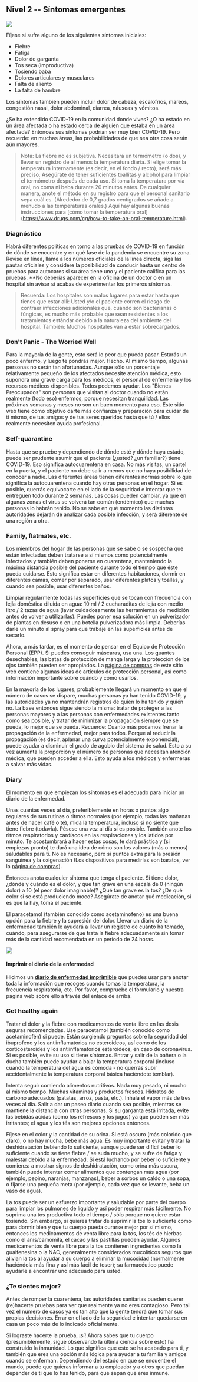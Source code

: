 ## Nivel 2 -- Síntomas emergentes

![](/images/sneezing-emoji.png)

Fíjese si sufre alguno de los siguientes síntomas iniciales:

* Fiebre
* Fatiga
* Dolor de garganta
* Tos seca (improductiva)
* Tosiendo baba
* Dolores articulares y musculares
* Falta de aliento
* La falta de hambre

Los síntomas también pueden incluir dolor de cabeza, escalofríos, mareos, congestión nasal, dolor abdominal, diarrea, náuseas y vómitos. 

¿Se ha extendido COVID-19 en la comunidad donde vives? ¿O ha estado en un área afectada o ha estado cerca de alguien que estaba en un área afectada? Entonces sus síntomas podrían ser muy bien COVID-19. Pero recuerde: en muchas áreas, las probabilidades de que sea otra cosa serán aún mayores.

> Nota: La fiebre no es subjetiva. Necesitará un termómetro (o dos), y llevar un registro de al menos la temperatura diaria. Si elige tomar la temperatura internamente (es decir, en el fondo / recto), será más preciso. Asegúrate de tener suficientes toallitas y alcohol para limpiar el termómetro después de cada uso. Si toma la temperatura por vía oral, no coma ni beba durante 20 minutos antes. De cualquier manera, anote el método en su registro para que el personal sanitario sepa cuál es. (Alrededor de 0,7 grados centígrados se añade a menudo a las temperaturas orales.) Aquí hay algunas buenas instrucciones para [cómo tomar la temperatura oral] (https://www.drugs.com/cg/how-to-take-an-oral-temperature.html).

### Diagnóstico

Habrá diferentes políticas en torno a las pruebas de COVID-19 en función de dónde se encuentre y en qué fase de la pandemia se encuentre su zona. Revise en línea, llame a los números oficiales de la línea directa, siga las pautas oficiales y considere la posibilidad de conducir hasta un centro de pruebas para autocares si su área tiene uno y el paciente califica para las pruebas. **No deberías aparecer en la oficina de un doctor o en un hospital sin avisar si acabas de experimentar los primeros síntomas.

> Recuerda: Los hospitales son malos lugares para estar hasta que tienes que estar allí: Usted y/o el paciente corren el riesgo de contraer infecciones adicionales que, cuando son bacterianas o fúngicas, es mucho más probable que sean resistentes a los tratamientos estándar debido a la naturaleza del ambiente del hospital. También: Muchos hospitales van a estar sobrecargados.

### Don't Panic - The Worried Well

Para la mayoría de la gente, esto será lo peor que pueda pasar. Estarás un poco enfermo, y luego te pondrás mejor. Hecho. Al mismo tiempo, algunas personas no serán tan afortunadas. Aunque sólo un porcentaje relativamente pequeño de los afectados necesite atención médica, esto supondrá una grave carga para los médicos, el personal de enfermería y los recursos médicos disponibles. Todos podemos ayudar. Los "Bienes Preocupados" son personas que visitan al doctor cuando no están realmente (todo eso) enfermos, porque necesitan tranquilidad. Las próximas semanas y meses no son un buen momento para eso. Este sitio web tiene como objetivo darte más confianza y preparación para cuidar de ti mismo, de tus amigos y de tus seres queridos hasta que tú / ellos realmente necesiten ayuda profesional.

### Self-quarantine

Hasta que se pruebe y dependiendo de dónde esté y dónde haya estado, puede ser prudente asumir que el paciente (¿usted? ¿un familiar?) tiene COVID-19. Eso significa autocuarentena en casa. No más visitas, un cartel en la puerta, y el paciente no debe salir a menos que no haya posibilidad de conocer a nadie. Las diferentes áreas tienen diferentes normas sobre lo que significa la autocuarentena cuando hay otras personas en el hogar. Si es posible, querrás equivocarte en el lado de la seguridad e intentar que te entreguen todo durante 2 semanas. Las cosas pueden cambiar, ya que en algunas zonas el virus se volverá tan común (endémico) que muchas personas lo habrán tenido. No se sabe en qué momento las distintas autoridades dejarán de analizar cada posible infección, y será diferente de una región a otra.

### Family, flatmates, etc.

Los miembros del hogar de las personas que se sabe o se sospecha que están infectadas deben tratarse a sí mismos como potencialmente infectados y también deben ponerse en cuarentena, manteniendo la máxima distancia posible del paciente durante todo el tiempo que éste pueda cuidarse. Esto significa estar en diferentes habitaciones, dormir en diferentes camas, comer por separado, usar diferentes platos y toallas, y cuando sea posible, usar diferentes baños. 

Limpiar regularmente todas las superficies que se tocan con frecuencia con lejía doméstica diluida en agua: 10 ml / 2 cucharaditas de lejía con medio litro / 2 tazas de agua (lavar cuidadosamente las herramientas de medición antes de volver a utilizarlas). Puedes poner esa solución en un pulverizador de plantas en desuso o en una botella pulverizadora más limpia. Deberías darle un minuto al spray para que trabaje en las superficies antes de secarlo.

Ahora, a más tardar, es el momento de pensar en el Equipo de Protección Personal (EPP). Si puedes conseguir máscaras, usa una. Los guantes desechables, las batas de protección de manga larga y la protección de los ojos también pueden ser apropiados. La [página de compras](/compras) de este sitio web contiene algunas ideas de artículos de protección personal, así como información importante sobre cuándo y cómo usarlos.

En la mayoría de los lugares, probablemente llegará un momento en que el número de casos se dispare, muchas personas ya han tenido COVID-19, y las autoridades ya no mantendrán registros de quién lo ha tenido y quién no. La base entonces sigue siendo la misma: tratar de proteger a las personas mayores y a las personas con enfermedades existentes tanto como sea posible, y tratar de minimizar la propagación siempre que se pueda, lo mejor que se pueda. Recuerde: Cuanto más podamos frenar la propagación de la enfermedad, mejor para todos. Porque al reducir la propagación (es decir, aplanar una curva potencialmente exponencial), puede ayudar a disminuir el grado de agobio del sistema de salud. Esto a su vez aumenta la proporción y el número de personas que necesitan atención médica, que pueden acceder a ella. Esto ayuda a los médicos y enfermeras a salvar más vidas. 

### Diary

El momento en que empiezan los síntomas es el adecuado para iniciar un diario de la enfermedad. 

Unas cuantas veces al día, preferiblemente en horas o puntos algo regulares de sus rutinas o ritmos normales (por ejemplo, todas las mañanas antes de hacer café o té), mida la temperatura, incluso si no siente que tiene fiebre (todavía). Pésese una vez al día si es posible. También anote los ritmos respiratorios y cardíacos en las respiraciones y los latidos por minuto. Te acostumbrará a hacer estas cosas, te dará práctica y (si empiezas pronto) te dará una idea de cómo son los valores (más o menos) saludables para ti. No es necesario, pero sí puntos extra para la presión sanguínea y la oxigenación (Los dispositivos para medirlas son baratos, ver la [página de compras](/compras)). 

Entonces anota cualquier síntoma que tenga el paciente. Si tiene dolor, ¿dónde y cuándo es el dolor, y qué tan grave en una escala de 0 (ningún dolor) a 10 (el peor dolor imaginable)? ¿Qué tan grave es la tos? ¿De qué color si se está produciendo moco? Asegúrate de anotar qué medicación, si es que la hay, toma el paciente. 

El paracetamol (también conocido como acetaminofeno) es una buena opción para la fiebre y la supresión del dolor. Llevar un diario de la enfermedad también le ayudará a llevar un registro de cuánto ha tomado, cuándo, para asegurarse de que trata la fiebre adecuadamente sin tomar más de la cantidad recomendada en un período de 24 horas.

[![](/imágenes/diario-pequeño.png)](/diario)

#### Imprimir el diario de la enfermedad

Hicimos un **[diario de enfermedad imprimible](/diario)** que puedes usar para anotar toda la información que recoges cuando tomas la temperatura, la frecuencia respiratoria, etc. Por favor, compruebe el formulario y nuestra página web sobre ello a través del enlace de arriba.

### Get healthy again

Tratar el dolor y la fiebre con medicamentos de venta libre en las dosis seguras recomendadas. Use paracetamol (también conocido como acetaminofén) si puede. Están surgiendo preguntas sobre la seguridad del ibuprofeno y los antiinflamatorios no esteroideos, así como de los corticosteroides y los antiinflamatorios esteroideos, en caso de coronavirus. Si es posible, evite su uso si tiene síntomas. Entrar y salir de la bañera o la ducha también puede ayudar a bajar la temperatura corporal (incluso cuando la temperatura del agua es cómoda - no querrás subir accidentalmente la temperatura corporal básica haciéndote temblar). 

Intenta seguir comiendo alimentos nutritivos. Nada muy pesado, ni mucho al mismo tiempo. Muchas vitaminas y productos frescos. Hidratos de carbono adecuados (patatas, arroz, pasta, etc.). Inhala el vapor más de tres veces al día. Salir a dar un paseo diario cuando sea posible, mientras se mantiene la distancia con otras personas. Si su garganta está irritada, evite las bebidas ácidas (como los refrescos y los jugos) ya que pueden ser más irritantes; el agua y los tés son mejores opciones entonces. 

Fíjese en el color y la cantidad de su orina. Si está oscuro (más colorido que claro), o no hay mucha, bebe más agua. Es muy importante evitar y tratar la deshidratación bebiendo lo suficiente, aunque puede ser difícil beber lo suficiente cuando se tiene fiebre / se suda mucho, y se sufre de fatiga y malestar debido a la enfermedad. Si está luchando por beber lo suficiente y comienza a mostrar signos de deshidratación, como orina más oscura, también puede intentar comer alimentos que contengan más agua (por ejemplo, pepino, naranjas, manzanas), beber a sorbos un caldo o una sopa, o fijarse una pequeña meta (por ejemplo, cada vez que se levante, beba un vaso de agua). 

La tos puede ser un esfuerzo importante y saludable por parte del cuerpo para limpiar los pulmones de líquido y así poder respirar más fácilmente. No suprima una tos productiva todo el tiempo / sólo porque no quiere estar tosiendo. Sin embargo, si quieres tratar de suprimir la tos lo suficiente como para dormir bien y que tu cuerpo pueda curarse mejor por sí mismo, entonces los medicamentos de venta libre para la tos, los tés de hierbas como el anís/camomila, el cacao y las pastillas pueden ayudar. Algunos medicamentos de venta libre para la tos contienen ingredientes como la guaifenesina o la NAC, generalmente considerados mucolíticos seguros que alivian la tos al ayudar a su cuerpo a eliminar la mucosidad (normalmente haciéndola más fina y así más fácil de toser); su farmacéutico puede ayudarle a encontrar uno adecuado para usted. 

### ¿Te sientes mejor?

Antes de romper la cuarentena, las autoridades sanitarias pueden querer (re)hacerte pruebas para ver que realmente ya no eres contagioso. Pero tal vez el número de casos ya es tan alto que la gente tendrá que tomar sus propias decisiones. Errar en el lado de la seguridad e intentar quedarse en casa un poco más de lo indicado oficialmente. 

Si lograste hacerte la prueba, ¡sí! Ahora sabes que tu cuerpo (presumiblemente, sigue observando la última ciencia sobre esto) ha construido la inmunidad. Lo que significa que esto se ha acabado para ti, y también que eres una opción más lógica para ayudar a tu familia y amigos cuando se enferman. Dependiendo del estado en que se encuentre el mundo, puede que quieras informar a tu empleador y a otros que puedan depender de ti que lo has tenido, para que sepan que eres inmune.